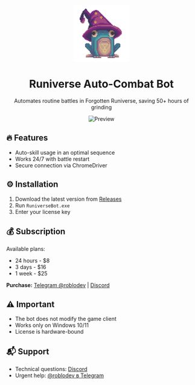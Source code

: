 <div align="center">
  <img src="assets/logo.png" width="150">
  <h1>Runiverse Auto-Combat Bot</h1>
  <p>Automates routine battles in Forgotten Runiverse, saving 50+ hours of grinding</p>
  
  ![Preview](assets/preview.gif)
</div>

## 🔥 Features
- Auto-skill usage in an optimal sequence
- Works 24/7 with battle restart
- Secure connection via ChromeDriver

## ⚙️ Installation
1. Download the latest version from [Releases](https://github.com/Roblodevv/Forgotten_Runiverse_Bot)
2. Run `RuniverseBot.exe`
3. Enter your license key

## 💰 Subscription
Available plans:
- 24 hours - $8
- 3 days - $16
- 1 week - $25

**Purchase:** [Telegram @roblodev](https://t.me/roblodev) | [Discord](https://discord.gg/Tj6fvJTm)

## ⚠️ Important
- The bot does not modify the game client
- Works only on Windows 10/11
- License is hardware-bound

## 📬 Support
- Technical questions: [Discord](https://discord.gg/Tj6fvJTm)
- Urgent help: [@roblodev в Telegram](https://t.me/roblodev)
